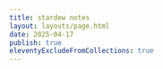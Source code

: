 ```yaml
---
title: stardew notes
layout: layouts/page.html
date: 2025-04-17
publish: true
eleventyExcludeFromCollections: true
---
```

